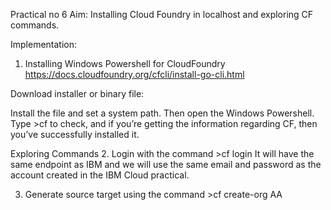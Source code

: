 Practical no 6
Aim: Installing Cloud Foundry in localhost and exploring CF commands. 
 
Implementation: 
1. Installing Windows Powershell for CloudFoundry 
https://docs.cloudfoundry.org/cfcli/install-go-cli.html 
 
Download installer or binary file: 
 
Install the file and set a system path. Then open the Windows Powershell.
Type >cf to check, and if you’re getting the information regarding CF, then you’ve successfully installed it.  

Exploring Commands 
2.	Login with the command >cf login 
It will have the same endpoint as IBM and we will use the same email and password as the account created in the IBM Cloud practical. 
 
3.	Generate source target using the command >cf create-org AA 
